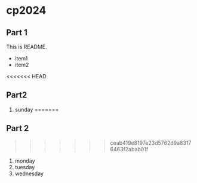 # cp2024

## Part 1
This is README.
- item1
- item2

<<<<<<< HEAD
## Part2
1. sunday
=======
## Part 2
>>>>>>> ceab419e8197e23d5762d9a83176463f2abab01f
1. monday
1. tuesday
1. wednesday
